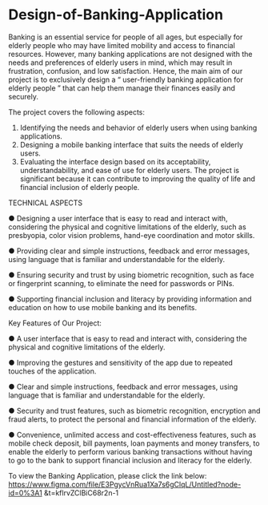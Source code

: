 # Design-of-Banking-Application
Banking is an essential service for people of all ages, but
especially for elderly people who may have limited mobility
and access to financial resources. However, many banking
applications are not designed with the needs and
preferences of elderly users in mind, which may result in
frustration, confusion, and low satisfaction.
Hence, the main aim of our project is to exclusively design
a “ user-friendly banking application for elderly people ”
that can help them manage their finances easily and
securely.

The project covers the following aspects:

1. Identifying the needs and behavior of elderly users
when using banking applications.
2. Designing a mobile banking interface that suits the
needs of elderly users.
3. Evaluating the interface design based on its
acceptability, understandability, and ease of use for
elderly users.
The project is significant because it can contribute to
improving the quality of life and financial inclusion of
elderly people.

TECHNICAL ASPECTS

● Designing a user interface that is easy to read and
interact with, considering the physical and cognitive
limitations of the elderly, such as presbyopia, color
vision problems, hand-eye coordination and motor
skills.

● Providing clear and simple instructions, feedback and
error messages, using language that is familiar and
understandable for the elderly.

● Ensuring security and trust by using biometric
recognition, such as face or fingerprint scanning, to
eliminate the need for passwords or PINs.

● Supporting financial inclusion and literacy by
providing information and education on how to use
mobile banking and its benefits.

Key Features of Our Project:

● A user interface that is easy to read and interact with,
considering the physical and cognitive limitations of
the elderly.

● Improving the gestures and sensitivity of the app due
to repeated touches of the application.

● Clear and simple instructions, feedback and error
messages, using language that is familiar and
understandable for the elderly.

● Security and trust features, such as biometric
recognition, encryption and fraud alerts, to protect the
personal and financial information of the elderly.

● Convenience, unlimited access and
cost-effectiveness features, such as mobile check
deposit, bill payments, loan payments and money
transfers, to enable the elderly to perform various
banking transactions without having to go to the bank
to support financial inclusion and literacy for the
elderly.

To view the Banking Application, please click the link
below:
https://www.figma.com/file/E3PgycVnRua1Xa7s6gClqL/Untitled?node-id=0%3A1
&t=kflrvZClBiC68r2n-1
